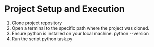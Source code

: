 # Project Setup and Execution

1. Clone project repository
2. Open a terminal to the specific path where the project was cloned.
3. Ensure python is installed on your local machine.
    python --version
4. Run the script 
    python task.py